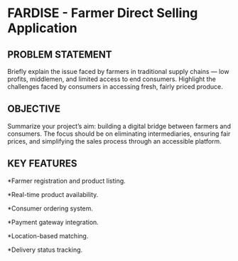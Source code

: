 # FARDISE - Farmer Direct Selling Application 
##  PROBLEM STATEMENT
Briefly explain the issue faced by farmers in traditional supply chains — low profits, middlemen, and limited access to end consumers. Highlight the challenges faced by consumers in accessing fresh, fairly priced produce.

## OBJECTIVE 
Summarize your project’s aim: building a digital bridge between farmers and consumers. The focus should be on eliminating intermediaries, ensuring fair prices, and simplifying the sales process through an accessible platform.

##  KEY FEATURES
*Farmer registration and product listing.

*Real-time product availability.

*Consumer ordering system.

*Payment gateway integration.

*Location-based matching.

*Delivery status tracking.




